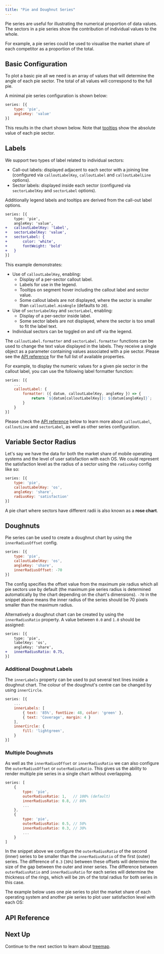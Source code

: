 ```yaml
---
title: "Pie and Doughnut Series"
---
```


Pie series are useful for illustrating the numerical proportion of data values. The sectors in a pie series show the contribution of individual values to the whole.

For example, a pie series could be used to visualise the market share of each competitor as a proportion of the total.

## Basic Configuration

To plot a basic pie all we need is an array of values that will determine the angle of each pie sector. The total of all values will correspond to the full pie.

A minimal pie series configuration is shown below:

```js
series: [{
    type: 'pie',
    angleKey: 'value'
}]
```
This results in the chart shown below. Note that [tooltips](/charts-tooltips/) show the absolute value of each pie sector.

<chart-example title='Basic Pie Chart' name='basic-pie' type='generated'></chart-example>

## Labels

We support two types of label related to individual sectors:
- Call-out labels: displayed adjacent to each sector with a joining line (configured via `calloutLabelKey`, `calloutLabel` and `calloutLabelLine` options).
- Sector labels: displayed inside each sector (configured via `sectorLabelKey` and `sectorLabel` options).

Additionally legend labels and tooltips are derived from the call-out label options.

```diff
series: [{
    type: 'pie',
    angleKey: 'value',
+   calloutLabelKey: 'label',
+   sectorLabelKey: 'value',
+   sectorLabel: {
+       color: 'white',
+       fontWeight: 'bold'
+   }
}]
```

This example demonstrates:
- Use of `calloutLabelKey`, enabling:
  - Display of a per-sector callout label.
  - Labels for use in the legend.
  - Tooltips on segment hover including the callout label and sector value.
  - Some callout labels are not displayed, where the sector is smaller than `calloutLabel.minAngle` (defaults to `20`).
- Use of `sectorLabelKey` and `sectorLabel`, enabling:
  - Display of a per-sector inside label.
  - Some sector labels are not displayed, where the sector is too small to fit the label text.
- Individual sectors can be toggled on and off via the legend.

<chart-example title='Pie Chart with Labels' name='pie-labels' type='generated'></chart-example>

The `calloutLabel.formatter` and `sectorLabel.formatter` functions can be used to change the text value displayed in the labels. They receive a single object as a parameter containing values associated with a pie sector. Please see the [API reference](#api-reference) for the full list of available properties.

For example, to display the numeric values for a given pie sector in the callout label,
you can use the following label formatter function:

```js
series: [{
    ...
    calloutLabel: {
        formatter: ({ datum, calloutLabelKey, angleKey }) => {
            return `${datum[calloutLabelKey]}: ${datum[angleKey]}`;
        }
    }
}]
```

Please check the [API reference](#api-reference) below to learn more about `calloutLabel`, `calloutLine` and `sectorLabel`, as well as other series configuration.

## Variable Sector Radius

Let's say we have the data for both the market share of mobile operating systems and the level of user satisfaction with each OS. We could represent the satisfaction level as the radius of a sector using the `radiusKey` config like so:

```js
series: [{
    type: 'pie',
    calloutLabelKey: 'os',
    angleKey: 'share',
    radiusKey: 'satisfaction'
}]
```

A pie chart where sectors have different radii is also known as a **rose chart**.

<chart-example title='Sectors with Different Radii' name='sector-radius' type='generated'></chart-example>

## Doughnuts

Pie series can be used to create a doughnut chart by using the `innerRadiusOffset` config.

```js
series: [{
    type: 'pie',
    calloutLabelKey: 'os',
    angleKey: 'share',
    innerRadiusOffset: -70
}]
```

The config specifies the offset value from the maximum pie radius which all pie sectors use by default (the maximum pie series radius is determined automatically by the chart depending on the chart's dimensions). `-70` in the snippet above means the inner radius of the series should be 70 pixels smaller than the maximum radius.

<chart-example title='Doughnut Chart' name='doughnut-chart' type='generated'></chart-example>

Alternatively a doughnut chart can be created by using the `innerRadiusRatio` property. A value between `0.0` and `1.0` should be assigned:

```diff
series: [{
    type: 'pie',
    labelKey: 'os',
    angleKey: 'share',
+   innerRadiusRatio: 0.75,
}]
```

### Additional Doughnut Labels

The `innerLabels` property can be used to put several text lines inside a doughnut chart.
The colour of the doughnut's centre can be changed by using `innerCircle`.

```js
series: [{
    ...
    innerLabels: [
        { text: '85%', fontSize: 48, color: 'green' },
        { text: 'Coverage', margin: 4 }
    ],
    innerCircle: {
        fill: 'lightgreen',
    }
}]
```

<chart-example title='Text Inside a Doughnut Chart' name='text-inside-doughnut' type='generated'></chart-example>

### Multiple Doughnuts

As well as the `innerRadiusOffset` or `innerRadiusRatio` we can also configure the `outerRadiusOffset` or `outerRadiusRatio`.
This gives us the ability to render multiple pie series in a single chart without overlapping.

```js
series: [
    {
        type: 'pie',
        outerRadiusRatio: 1,   // 100% (default)
        innerRadiusRatio: 0.8, // 80%
        ...
    },
    {
        type: 'pie',
        outerRadiusRatio: 0.5, // 50%
        innerRadiusRatio: 0.3, // 30%
        ...
    }
]
```

In the snippet above we configure the `outerRadiusRatio` of the second (inner) series to be smaller than the `innerRadiusRatio` of the first (outer) series.
The difference of `0.3` (`30%`) between these offsets will determine the size of the gap between the outer and inner series. The difference between `outerRadiusRatio` and `innerRadiusRatio` for each series will determine the thickness of the rings, which will be `20%` of the total radius for both series in this case.

The example below uses one pie series to plot the market share of each operating system and another pie series to plot user satisfaction level with each OS:

<chart-example title='Multi-Doughnut Chart' name='multi-doughnut' type='generated'></chart-example>

## API Reference

<interface-documentation interfaceName='AgPieSeriesOptions' overridesrc="charts-api/api.json" config='{ "showSnippets": false }'></interface-documentation>

## Next Up

Continue to the next section to learn about [treemap](../treemap-series/).
